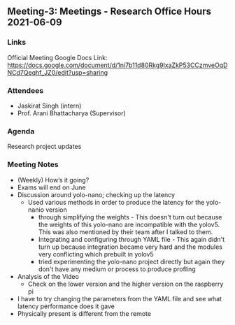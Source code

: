 ## Meeting-3: Meetings - Research Office Hours 2021-06-09

### Links
Official Meeting Google Docs Link: https://docs.google.com/document/d/1ni7b11d80Rkg9IxaZkP53CCzmveOqDNCd7Qeqhf_JZ0/edit?usp=sharing

### Attendees
* Jaskirat Singh (intern)
* Prof. Arani Bhattacharya (Supervisor)

### Agenda
Research project updates

### Meeting Notes
* (Weekly) How’s it going?
* Exams will end on June
* Discussion around yolo-nano; checking up the latency
  * Used various methods in order to produce the latency for the yolo-nanio version
      * through simplifying the weights - This doesn't turn out because the weights of this yolo-nano are incompatible with the yolov5. This was also mentioned by their team after I talked to them.
      * Integrating and configuring through YAML file - This again didn't turn up because integration became very hard and the modules very conflicting which prebuilt in yolov5
      * tried experimenting the yolo-nano project directly but again they don't have any medium or process to produce profling
* Analysis of the Video
  * Check on the lower version and the higher version on the raspberry pi
* I have to try changing the parameters from the YAML file and see what latency performance does it gave
* Physically present is different from the remote
